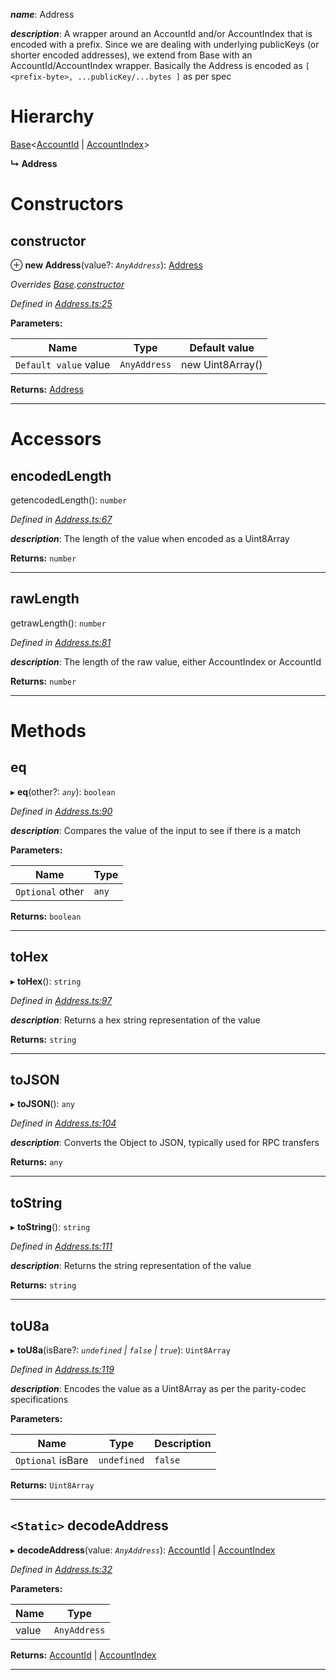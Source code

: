 

*__name__*: Address

*__description__*: A wrapper around an AccountId and/or AccountIndex that is encoded with a prefix. Since we are dealing with underlying publicKeys (or shorter encoded addresses), we extend from Base with an AccountId/AccountIndex wrapper. Basically the Address is encoded as `[ <prefix-byte>, ...publicKey/...bytes ]` as per spec

# Hierarchy

 [Base](_codec_base_.base.md)<[AccountId](_accountid_.accountid.md) | [AccountIndex](_accountindex_.accountindex.md)>

**↳ Address**

# Constructors

<a id="constructor"></a>

##  constructor

⊕ **new Address**(value?: *`AnyAddress`*): [Address](_address_.address.md)

*Overrides [Base](_codec_base_.base.md).[constructor](_codec_base_.base.md#constructor)*

*Defined in [Address.ts:25](https://github.com/polkadot-js/api/blob/5898caa/packages/types/src/Address.ts#L25)*

**Parameters:**

| Name | Type | Default value |
| ------ | ------ | ------ |
| `Default value` value | `AnyAddress` |  new Uint8Array() |

**Returns:** [Address](_address_.address.md)

___

# Accessors

<a id="encodedlength"></a>

##  encodedLength

getencodedLength(): `number`

*Defined in [Address.ts:67](https://github.com/polkadot-js/api/blob/5898caa/packages/types/src/Address.ts#L67)*

*__description__*: The length of the value when encoded as a Uint8Array

**Returns:** `number`

___
<a id="rawlength"></a>

##  rawLength

getrawLength(): `number`

*Defined in [Address.ts:81](https://github.com/polkadot-js/api/blob/5898caa/packages/types/src/Address.ts#L81)*

*__description__*: The length of the raw value, either AccountIndex or AccountId

**Returns:** `number`

___

# Methods

<a id="eq"></a>

##  eq

▸ **eq**(other?: *`any`*): `boolean`

*Defined in [Address.ts:90](https://github.com/polkadot-js/api/blob/5898caa/packages/types/src/Address.ts#L90)*

*__description__*: Compares the value of the input to see if there is a match

**Parameters:**

| Name | Type |
| ------ | ------ |
| `Optional` other | `any` |

**Returns:** `boolean`

___
<a id="tohex"></a>

##  toHex

▸ **toHex**(): `string`

*Defined in [Address.ts:97](https://github.com/polkadot-js/api/blob/5898caa/packages/types/src/Address.ts#L97)*

*__description__*: Returns a hex string representation of the value

**Returns:** `string`

___
<a id="tojson"></a>

##  toJSON

▸ **toJSON**(): `any`

*Defined in [Address.ts:104](https://github.com/polkadot-js/api/blob/5898caa/packages/types/src/Address.ts#L104)*

*__description__*: Converts the Object to JSON, typically used for RPC transfers

**Returns:** `any`

___
<a id="tostring"></a>

##  toString

▸ **toString**(): `string`

*Defined in [Address.ts:111](https://github.com/polkadot-js/api/blob/5898caa/packages/types/src/Address.ts#L111)*

*__description__*: Returns the string representation of the value

**Returns:** `string`

___
<a id="tou8a"></a>

##  toU8a

▸ **toU8a**(isBare?: *`undefined` | `false` | `true`*): `Uint8Array`

*Defined in [Address.ts:119](https://github.com/polkadot-js/api/blob/5898caa/packages/types/src/Address.ts#L119)*

*__description__*: Encodes the value as a Uint8Array as per the parity-codec specifications

**Parameters:**

| Name | Type | Description |
| ------ | ------ | ------ |
| `Optional` isBare | `undefined` | `false` | `true` |  true when the value has none of the type-specific prefixes (internal) |

**Returns:** `Uint8Array`

___
<a id="decodeaddress"></a>

## `<Static>` decodeAddress

▸ **decodeAddress**(value: *`AnyAddress`*): [AccountId](_accountid_.accountid.md) | [AccountIndex](_accountindex_.accountindex.md)

*Defined in [Address.ts:32](https://github.com/polkadot-js/api/blob/5898caa/packages/types/src/Address.ts#L32)*

**Parameters:**

| Name | Type |
| ------ | ------ |
| value | `AnyAddress` |

**Returns:** [AccountId](_accountid_.accountid.md) | [AccountIndex](_accountindex_.accountindex.md)

___

